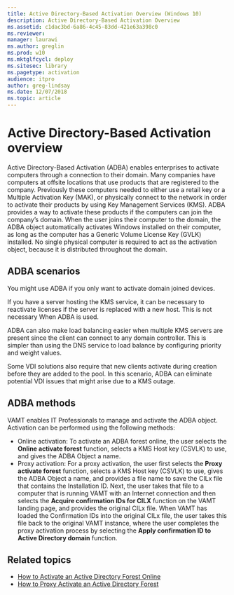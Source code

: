 ```yaml
---
title: Active Directory-Based Activation Overview (Windows 10)
description: Active Directory-Based Activation Overview
ms.assetid: c1dac3bd-6a86-4c45-83dd-421e63a398c0
ms.reviewer: 
manager: laurawi
ms.author: greglin
ms.prod: w10
ms.mktglfcycl: deploy
ms.sitesec: library
ms.pagetype: activation
audience: itpro
author: greg-lindsay
ms.date: 12/07/2018
ms.topic: article
---
```


# Active Directory-Based Activation overview

Active Directory-Based Activation (ADBA) enables enterprises to activate computers through a connection to their domain. Many companies have computers at offsite locations that use products that are registered to the company. Previously these computers needed to either use a retail key or a Multiple Activation Key (MAK), or physically connect to the network in order to activate their products by using Key Management Services (KMS). ADBA provides a way to activate these products if the computers can join the company’s domain. When the user joins their computer to the domain, the ADBA object automatically activates Windows installed on their computer, as long as the computer has a Generic Volume License Key (GVLK) installed. No single physical computer is required to act as the activation object, because it is distributed throughout the domain.

## ADBA scenarios

You might use ADBA if you only want to activate domain joined devices.

If you have a server hosting the KMS service, it can be necessary to reactivate licenses if the server is replaced with a new host. This is not necessary When ADBA is used. 

ADBA can also make load balancing easier when multiple KMS servers are present since the client can connect to any domain controller. This is simpler than using the DNS service to load balance by configuring priority and weight values.

Some VDI solutions also require that new clients activate during creation before they are added to the pool. In this scenario, ADBA can eliminate potential VDI issues that might arise due to a KMS outage. 


## ADBA methods

VAMT enables IT Professionals to manage and activate the ADBA object. Activation can be performed using the following methods:
-   Online activation: To activate an ADBA forest online, the user selects the **Online activate forest** function, selects a KMS Host key (CSVLK) to use, and gives the ADBA Object a name.
-   Proxy activation: For a proxy activation, the user first selects the **Proxy activate forest** function, selects a KMS Host key (CSVLK) to use, gives the ADBA Object a name, and provides a file name to save the CILx file that contains the Installation ID. Next, the user takes that file to a computer that is running VAMT with an Internet connection and then selects the **Acquire confirmation IDs for CILX** function on the VAMT landing page, and provides the original CILx file. When VAMT has loaded the Confirmation IDs into the original CILx file, the user takes this file back to the original VAMT instance, where the user completes the proxy activation process by selecting the **Apply confirmation ID to Active Directory domain** function.

## Related topics

- [How to Activate an Active Directory Forest Online](https://docs.microsoft.com/windows/deployment/volume-activation/activate-forest-vamt)
- [How to Proxy Activate an Active Directory Forest](https://docs.microsoft.com/windows/deployment/volume-activation/activate-forest-by-proxy-vamt)
 
 
